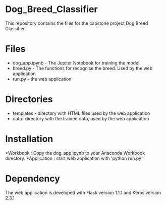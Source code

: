 # Dog_Breed_Classifier

This repository contains the files for the capstone project Dog Breed Classifier.

# Files
* dog_app.ipynb - The Jupiter Notebook for training the model
* breed.py - The functions for recognise the breed. Used by the web application
* run.py - the web application

# Directories
* templates - directory with HTML files used by the web application
* data- directory with the trained data, used by the web application

# Installation
*Workbook : Copy the dog_app.ipynb to your Anaconda Workbook directory.
*Application : start web application with 'python run.py'

# Dependency
The web application is developed with Flask version 1.1.1 and Keras version 2.3.1



